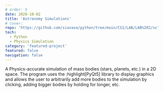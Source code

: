 ```yaml
---
# order: 5
date: 2020-10-02
title: 'Astronomy Simulations'
# cover: 
repo: 'https://github.com/siavava/python/tree/main/CS1/LAB/LAB%202/xc'
tech:
  - Python
  - Physics Simulation
category: 'featured-project'
featured: false
navigation: false
---
```


A Physics-accurate simulation of mass bodies (stars, planets, etc.) in a 2D space. The program uses the :highlight[PyQt5] library to display graphics and
allows the user to arbitrarily add more bodies to the simulation by clicking,
adding bigger bodies by holding for longer, etc.
